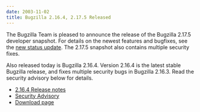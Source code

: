 ```yaml
---
date: 2003-11-02
title: Bugzilla 2.16.4, 2.17.5 Released
---
```


The Bugzilla Team is pleased to announce the release of the Bugzilla 2.17.5 developer snapshot. For details on the newest features and bugfixes, see the [new status update](../status/2003-11-02.html). The 2.17.5 snapshot also contains multiple security fixes.

Also released today is Bugzilla 2.16.4\. Version 2.16.4 is the latest stable Bugzilla release, and fixes multiple security bugs in Bugzilla 2.16.3\. Read the security advisory below for details.

*   [2.16.4 Release notes](../releases/2.16.4/release-notes.html)
*   [Security Advisory](../security/2.16.3/)
*   [Download page](../download/)  

